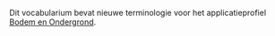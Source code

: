Dit vocabularium bevat nieuwe terminologie voor het applicatieprofiel [Bodem en Ondergrond](https://data.vlaanderen.be/doc/applicatieprofiel/bodem-en-ondergrond/). 

